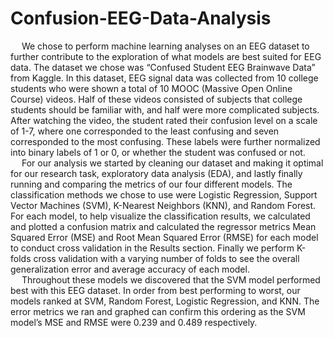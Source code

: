 # Confusion-EEG-Data-Analysis
&emsp; We chose to perform machine learning analyses on an EEG dataset to further contribute to the exploration of what models are best suited for EEG data. The dataset we chose was  “Confused Student EEG Brainwave Data” from Kaggle. In this dataset, EEG signal data was collected from 10 college students who were shown a total of 10 MOOC (Massive Open Online Course) videos. Half of these videos consisted of subjects that college students should be familiar with, and half were more complicated subjects. After watching the video, the student rated their confusion level on a scale of 1-7, where one corresponded to the least confusing and seven corresponded to the most confusing. These labels were further normalized into binary labels of 1 or 0, or whether the student was confused or not. 
<br>
&emsp; For our analysis we started by cleaning our dataset and making it optimal for our research task, exploratory data analysis (EDA), and lastly finally running and comparing the metrics of our four different models. The classification methods we chose to use were Logistic Regression, Support Vector Machines (SVM), K-Nearest Neighbors (KNN), and Random Forest. For each model, to help visualize the classification results, we calculated and plotted a confusion matrix and calculated the regressor metrics Mean Squared Error (MSE) and Root Mean Squared Error (RMSE) for each model to conduct cross validation in the Results section. Finally we perform K-folds cross validation with a varying number of folds to see the overall generalization error and average accuracy of each model. 
<br>
&emsp; Throughout these models we discovered that the SVM model performed best with this EEG dataset. In order from best performing to worst, our models ranked at SVM, Random Forest, Logistic Regression, and KNN. The error metrics we ran and graphed can confirm this ordering as the SVM model’s MSE and RMSE were 0.239 and 0.489 respectively. 
